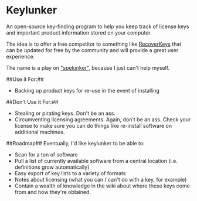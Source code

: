 Keylunker
=========

An open-source key-finding program to help you keep track of license keys and important product information stored on your computer.

The idea is to offer a free competitor to something like [RecoverKeys](http://recover-keys.com/) that can be updated for free by the community and will provide a great user experience.

The name is a play on ["spelunker"](http://dictionary.reference.com/browse/spelunker), because I just can't help myself.

##Use it For:##
* Backing up product keys for re-use in the event of installing

##Don't Use it For:##
* Stealing or pirating keys. Don't be an ass.
* Circumventing licensing agreements. Again, don't be an ass. Check your license to make sure you can do things like re-install software on additional machines.

##Roadmap##
Eventually, I'd like keylunker to be able to:
* Scan for a ton of software
* Pull a list of currently available software from a central location (i.e. definitions grow automatically)
* Easy export of key lists to a variety of formats
* Notes about licensing (what you can / can't do with a key, for example)
* Contain a wealth of knowledge in the wiki about where these keys come from and how they're obtained.
